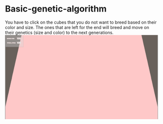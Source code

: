 # Basic-genetic-algorithm
You have to click on the cubes that you do not want to breed based on their color and size. The ones that are left for the end will breed and move on their genetics (size and color) to the next generations.
![](genetic.gif)
